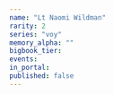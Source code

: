```yaml
---
name: "Lt Naomi Wildman"
rarity: 2
series: "voy"
memory_alpha: ""
bigbook_tier:
events:
in_portal:
published: false
---
```

